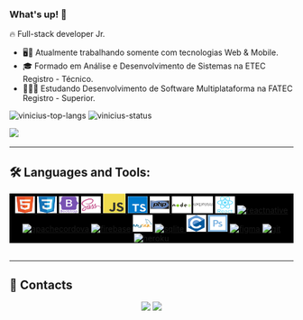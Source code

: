 ### What's up! 🤙
🔥 Full-stack developer Jr.
- 🖥📱 Atualmente trabalhando somente com tecnologias Web & Mobile.
- 🎓 Formado em Análise e Desenvolvimento de Sistemas na ETEC Registro - Técnico.
- 👨‍🎓📘 Estudando Desenvolvimento de Software Multiplataforma na FATEC Registro - Superior.

<div>
   <img
      alt="vinicius-top-langs"
      src="https://github-readme-stats.vercel.app/api/top-langs/?username=ViniciusCuest&show_icons=true&theme=github_dark&layout=compact&langs_count=168"
      height="150em">
   <img
      alt="vinicius-status"
      src="https://github-readme-stats.vercel.app/api?username=ViniciusCuest&show_icons=true&theme=github_dark&count_private=true&include_all_commits"
      height="150em">
</div>
<p><img src="https://komarev.com/ghpvc/?username=ViniciusCuest&color=4c8eda&label=Profile+Visits&style=for-the-badge">
</p>
<hr>
<h2 align="left">🛠 Languages and Tools:</h2>
<div align="center" style="background-color: #000;">
      <a href="https://www.w3.org/html/" target="_blank" rel="noreferrer">
         <img src="https://raw.githubusercontent.com/devicons/devicon/master/icons/html5/html5-original.svg"
            alt="html5" width="35" height="30" /> 
      </a> 
      <a href="https://www.w3schools.com/css/" target="_blank" rel="noreferrer">
         <img src="https://raw.githubusercontent.com/devicons/devicon/master/icons/css3/css3-original.svg"
            alt="css3" width="35" height="30" /> 
      </a>
      <a href="https://getbootstrap.com" target="_blank" rel="noreferrer">
         <img
            src="https://raw.githubusercontent.com/devicons/devicon/master/icons/bootstrap/bootstrap-plain-wordmark.svg"
            alt="bootstrap" width="35" height="30" />
      </a>
      <a href="https://sass-lang.com" target="_blank" rel="noreferrer">
         <img src="https://raw.githubusercontent.com/devicons/devicon/master/icons/sass/sass-original.svg" alt="sass"
            width="35" height="30" />
      </a> 
      <a href="https://developer.mozilla.org/en-US/docs/Web/JavaScript" target="_blank" rel="noreferrer"> 
         <img src="https://raw.githubusercontent.com/devicons/devicon/master/icons/javascript/javascript-original.svg" alt="javascript" width="40" height="35" /> 
      </a> 
      <a href="https://www.typescriptlang.org/" target="_blank" rel="noreferrer">
         <img src="https://raw.githubusercontent.com/devicons/devicon/master/icons/typescript/typescript-original.svg"
            alt="typescript" width="35" height="30" />
      </a>
      <a href="https://www.php.net" target="_blank" rel="noreferrer">
         <img src="https://raw.githubusercontent.com/devicons/devicon/master/icons/php/php-original.svg" alt="php" width="35" height="30" />
      </a>
      <a href="https://nodejs.org" target="_blank" rel="noreferrer">
         <img src="https://raw.githubusercontent.com/devicons/devicon/master/icons/nodejs/nodejs-original-wordmark.svg" alt="nodejs" width="35" height="30" /> 
      </a>
      <a href="https://expressjs.com" target="_blank" rel="noreferrer">
         <img
            src="https://raw.githubusercontent.com/devicons/devicon/master/icons/express/express-original-wordmark.svg"
            alt="express" width="35" height="30" />
      </a>
      <a href="https://reactjs.org/" target="_blank" rel="noreferrer">
         <img src="https://raw.githubusercontent.com/devicons/devicon/master/icons/react/react-original-wordmark.svg" alt="react" width="35" height="30" />
      </a>
      <a href="https://reactnative.dev/" target="_blank" rel="noreferrer">
         <img src="https://reactnative.dev/img/header_logo.svg" alt="reactnative" width="35" height="30" />
      </a>
      <a href="https://cordova.apache.org/" target="_blank" rel="noreferrer">
         <img src="https://www.vectorlogo.zone/logos/apache_cordova/apache_cordova-icon.svg" alt="apachecordova"
            width="35" height="30" />
      </a>
      <a href="https://firebase.google.com/" target="_blank" rel="noreferrer">
         <img src="https://www.vectorlogo.zone/logos/firebase/firebase-icon.svg" alt="firebase" width="35"
            height="30" />
      </a>
      <a href="https://www.mysql.com/" target="_blank" rel="noreferrer"> 
         <img src="https://raw.githubusercontent.com/devicons/devicon/master/icons/mysql/mysql-original-wordmark.svg" alt="mysql" width="35" height="30" /> 
      </a>
      <a href="https://www.sqlite.org/" target="_blank" rel="noreferrer">
         <img src="https://www.vectorlogo.zone/logos/sqlite/sqlite-icon.svg" alt="sqlite" width="35" height="30" />
      </a>
      <a href="https://www.cprogramming.com/" target="_blank" rel="noreferrer">
         <img src="https://raw.githubusercontent.com/devicons/devicon/master/icons/c/c-original.svg" alt="c" width="35"
            height="30" />
      </a>
      <a href="https://www.photoshop.com/en" target="_blank" rel="noreferrer">
         <img src="https://raw.githubusercontent.com/devicons/devicon/master/icons/photoshop/photoshop-line.svg" alt="photoshop" width="35" height="30" /> 
      </a> 
      <a href="https://www.figma.com/" target="_blank" rel="noreferrer">
         <img src="https://www.vectorlogo.zone/logos/figma/figma-icon.svg" alt="figma" width="35" height="30" />
      </a>
      <a href="https://git-scm.com/" target="_blank" rel="noreferrer">
         <img src="https://www.vectorlogo.zone/logos/git-scm/git-scm-icon.svg" alt="git" width="35" height="30" />
      </a> 
      <a href="https://heroku.com" target="_blank" rel="noreferrer">
         <img src="https://www.vectorlogo.zone/logos/heroku/heroku-icon.svg" alt="heroku" width="35" height="30" />
      </a>
</div>
<br>
<hr>
<h2>📱 Contacts</h2>
<div align="center">
   <img src="https://img.shields.io/badge/Gmail-D14836?style=for-the-badge&logo=gmail&logoColor=white">
   <img src="https://img.shields.io/badge/LinkedIn-0077B5?style=for-the-badge&logo=linkedin&logoColor=white">
</div>
<!--
**ViniciusCuest/ViniciusCuest** is a ✨ _special_ ✨ repository because its `README.md` (this file) appears on your GitHub profile.

Here are some ideas to get you started:

- 🔭 I’m currently working on ...
- 🌱 I’m currently learning ...
- 👯 I’m looking to collaborate on ...
- 🤔 I’m looking for help with ...
- 💬 Ask me about ...
- 📫 How to reach me: ...
- 😄 Pronouns: ...
- ⚡ Fun fact: ...
-->
